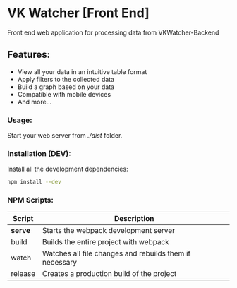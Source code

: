 # VK Watcher [Front End]
Front end web application for processing data from VKWatcher-Backend

## Features:
  - View all your data in an intuitive table format
  - Apply filters to the collected data
  - Build a graph based on your data
  - Compatible with mobile devices
  - And more...

### Usage:
Start your web server from *./dist* folder.

### Installation (DEV): 
Install all the development dependencies:
```sh
npm install --dev
```

### NPM Scripts:
| Script    | Description                                             |
| --------- | ------------------------------------------------------- |
| **serve** | Starts the webpack development server                   |
| build     | Builds the entire project with webpack                  |
| watch     | Watches all file changes and rebuilds them if necessary |
| release   | Creates a production build of the project               |
